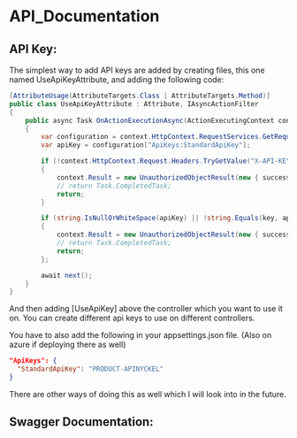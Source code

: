 # API_Documentation

## API Key:

The simplest way to add API keys are added by creating files, this one named UseApiKeyAttribute, and adding the following code:

```csharp
[AttributeUsage(AttributeTargets.Class | AttributeTargets.Method)]
public class UseApiKeyAttribute : Attribute, IAsyncActionFilter
{
    public async Task OnActionExecutionAsync(ActionExecutingContext context, ActionExecutionDelegate next)
    {
        var configuration = context.HttpContext.RequestServices.GetRequiredService<IConfiguration>();
        var apiKey = configuration["ApiKeys:StandardApiKey"];

        if (!context.HttpContext.Request.Headers.TryGetValue("X-API-KEY", out var key))
        {
            context.Result = new UnauthorizedObjectResult(new { success = false, error = "Invalid api-key or api-key is missing." });
            // return Task.CompletedTask;
            return;
        }

        if (string.IsNullOrWhiteSpace(apiKey) || !string.Equals(key, apiKey))
        {
            context.Result = new UnauthorizedObjectResult(new { success = false, error = "Invalid api-key." });
            // return Task.CompletedTask;
            return;
        };

        await next();
    }
}
```

And then adding [UseApiKey] above the controller which you want to use it on. You can create different api keys to use on different controllers. 

You have to also add the following in your appsettings.json file. (Also on azure if deploying there as well)

```json
"ApiKeys": {
  "StandardApiKey": "PRODUCT-APINYCKEL"
}
```

There are other ways of doing this as well which I will look into in the future.

## Swagger Documentation:






